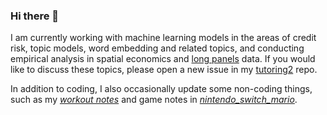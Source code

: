 ### Hi there 👋

<!--
**JiaxiangBU/JiaxiangBU** is a ✨ _special_ ✨ repository because its `README.md` (this file) appears on your GitHub profile.

Here are some ideas to get you started:

- 🔭 I’m currently working on ...
- 🌱 I’m currently learning ...
- 👯 I’m looking to collaborate on ...
- 🤔 I’m looking for help with ...
- 💬 Ask me about ...
- 📫 How to reach me: ...
- 😄 Pronouns: ...
- ⚡ Fun fact: ...
-->

I am currently working with machine learning models in the areas of credit risk, topic models, word embedding and related topics, and conducting empirical analysis in spatial economics and [long panels] data. If you would like to discuss these topics, please open a new issue in my [tutoring2] repo. 

In addition to coding, I also occasionally update some non-coding things, such as my *[workout notes]* and game notes in *[nintendo_switch_mario]*.

[workout notes]: https://jiaxiangbu.github.io/learn_workout/learning_notes.html
[nintendo_switch_mario]: https://github.com/JiaxiangBU/nintendo_switch_mario
[long panels]: https://github.com/JiaxiangBU/usd-data-analysisEX
[tutoring2]: https://github.com/JiaxiangBU/tutoring2/issues